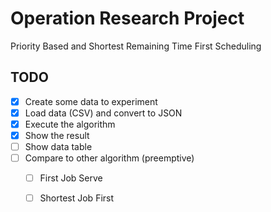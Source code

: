 # Operation Research Project
Priority Based and Shortest Remaining Time First Scheduling

## TODO

- [x] Create some data to experiment
- [x] Load data (CSV) and convert to JSON
- [x] Execute the algorithm
- [x] Show the result
- [ ] Show data table
- [ ] Compare to other algorithm (preemptive)
    - [ ] First Job Serve
    - [ ] Shortest Job First

